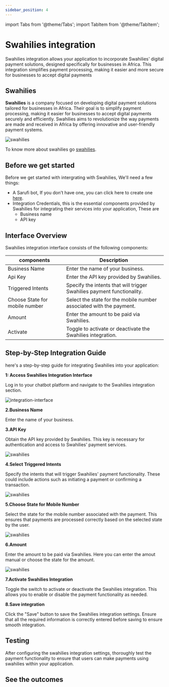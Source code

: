 ```yaml
---
sidebar_position: 4
---
```


import Tabs from '@theme/Tabs';
import TabItem from '@theme/TabItem';

# Swahilies integration
Swahilies integration allows your application to incorporate Swahilies' digital payment solutions, designed specifically for businesses in Africa. This integration simplifies payment processing, making it easier and more secure for businesses to accept digital payments

## Swahilies
**Swahilies** is a company focused on developing digital payment solutions tailored for businesses in Africa. Their goal is to simplify payment processing, making it easier for businesses to accept digital payments securely and efficiently. Swahilies aims to revolutionize the way payments are made and received in Africa by offering innovative and user-friendly payment systems.

![swahilies](/img/swahilies-image.png)

To know more about swahilies go  [swahilies](https://pay.swahilies.com/).

## Before we get started

Before we get started with intergrating with Swahilies, We'll need a few things:
- A Sarufi bot, If you don’t have one, you can click here to create one [here](https://sarufi.io).
- Integration Credentials, this is the essential components provided by Swahilies for integrating their services into your application, These are
    - Business  name
    - API key
   
## Interface Overview

Swahilies integration interface consists of the following components:

| components                      | Description                                                               |
|------------------------------|---------------------------------------------------------------------------|
| Business Name                | Enter the name of your business.                                         |
| Api Key                      | Enter the API key provided by Swahilies.                                  |
| Triggered Intents            | Specify the intents that will trigger Swahilies payment functionality.     |
| Choose State for mobile number | Select the state for the mobile number associated with the payment.      |
| Amount                       | Enter the amount to be paid via Swahilies.                                |
| Activate                     | Toggle to activate or deactivate the Swahilies integration.               |



## Step-by-Step Integration Guide
here's a step-by-step guide for integrating Swahilies into your application:

**1: Access  Swahilies Integration Interface**

Log in to your chatbot platform and navigate to the Swahilies integration section.

![integration-interface](/img/integration_interface_image.png)

**2.Business Name**

Enter the name of your business.

**3.API Key**

Obtain the API key provided by Swahilies. This key is necessary for authentication and access to Swahilies' payment services.

![swahilies](/img/swahilies-interface.png)

**4.Select Triggered Intents**

Specify the intents that will trigger Swahilies' payment functionality. These could include actions such as initiating a payment or confirming a transaction.

![swahilies](/img/swahilies-interface2.png)

**5.Choose State for Mobile Number**

Select the state for the mobile number associated with the payment. This ensures that payments are processed correctly based on the selected state by the user.

![swahilies](/img/swahilies-interface3.png)

**6.Amount**

Enter the amount to be paid via Swahilies.  Here you can enter the amout manual or choose the state for the amount.

![swahilies](/img/swahilies-interface4.png)

**7.Activate Swahilies Integration**

Toggle the switch to activate or deactivate the Swahilies integration. This allows you to enable or disable the payment functionality as needed.

**8.Save integration**

Click the "Save" button to save the Swahilies integration settings. Ensure that all the required information is correctly entered before saving to ensure smooth integration.

## Testing

After configuring the swahilies integration settings, thoroughly test the payment functionality to ensure that users can make payments using swahilies within your application.

## See the outcomes
